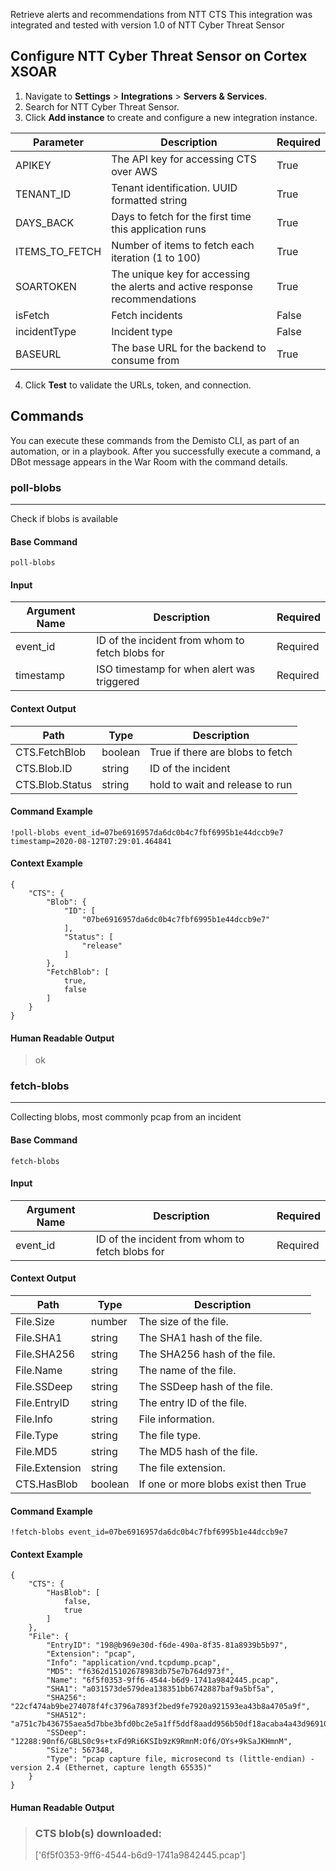 Retrieve alerts and recommendations from NTT CTS
This integration was integrated and tested with version 1.0 of NTT Cyber Threat Sensor
## Configure NTT Cyber Threat Sensor on Cortex XSOAR

1. Navigate to **Settings** > **Integrations** > **Servers & Services**.
2. Search for NTT Cyber Threat Sensor.
3. Click **Add instance** to create and configure a new integration instance.

| **Parameter** | **Description** | **Required** |
| --- | --- | --- |
| APIKEY | The API key for accessing CTS over AWS  | True |
| TENANT_ID | Tenant identification. UUID formatted string | True |
| DAYS_BACK | Days to fetch for the first time this application runs | True |
| ITEMS_TO_FETCH | Number of items to fetch each iteration \(1 to 100\) | True |
| SOARTOKEN | The unique key for accessing the alerts and active response recommendations | True |
| isFetch | Fetch incidents | False |
| incidentType | Incident type | False |
| BASEURL | The base URL for the backend to consume from | True |

4. Click **Test** to validate the URLs, token, and connection.
## Commands
You can execute these commands from the Demisto CLI, as part of an automation, or in a playbook.
After you successfully execute a command, a DBot message appears in the War Room with the command details.
### poll-blobs
***
Check if blobs is available


#### Base Command

`poll-blobs`
#### Input

| **Argument Name** | **Description** | **Required** |
| --- | --- | --- |
| event_id | ID of the incident from whom to fetch blobs for | Required | 
| timestamp | ISO timestamp for when alert was triggered | Required | 


#### Context Output

| **Path** | **Type** | **Description** |
| --- | --- | --- |
| CTS.FetchBlob | boolean | True if there are blobs to fetch | 
| CTS.Blob.ID | string | ID of the incident | 
| CTS.Blob.Status | string | hold to wait and release to run | 


#### Command Example
```!poll-blobs event_id=07be6916957da6dc0b4c7fbf6995b1e44dccb9e7 timestamp=2020-08-12T07:29:01.464841```

#### Context Example
```
{
    "CTS": {
        "Blob": {
            "ID": [
                "07be6916957da6dc0b4c7fbf6995b1e44dccb9e7"
            ],
            "Status": [
                "release"
            ]
        },
        "FetchBlob": [
            true,
            false
        ]
    }
}
```

#### Human Readable Output

>ok

### fetch-blobs
***
Collecting blobs, most commonly pcap from an incident


#### Base Command

`fetch-blobs`
#### Input

| **Argument Name** | **Description** | **Required** |
| --- | --- | --- |
| event_id | ID of the incident from whom to fetch blobs for | Required | 


#### Context Output

| **Path** | **Type** | **Description** |
| --- | --- | --- |
| File.Size | number | The size of the file. | 
| File.SHA1 | string | The SHA1 hash of the file. | 
| File.SHA256 | string | The SHA256 hash of the file. | 
| File.Name | string | The name of the file. | 
| File.SSDeep | string | The SSDeep hash of the file. | 
| File.EntryID | string | The entry ID of the file. | 
| File.Info | string | File information. | 
| File.Type | string | The file type. | 
| File.MD5 | string | The MD5 hash of the file. | 
| File.Extension | string | The file extension. | 
| CTS.HasBlob | boolean | If one or more blobs exist then True | 


#### Command Example
```!fetch-blobs event_id=07be6916957da6dc0b4c7fbf6995b1e44dccb9e7```

#### Context Example
```
{
    "CTS": {
        "HasBlob": [
            false,
            true
        ]
    },
    "File": {
        "EntryID": "198@b969e30d-f6de-490a-8f35-81a8939b5b97",
        "Extension": "pcap",
        "Info": "application/vnd.tcpdump.pcap",
        "MD5": "f6362d15102678983db75e7b764d973f",
        "Name": "6f5f0353-9ff6-4544-b6d9-1741a9842445.pcap",
        "SHA1": "a031573de579dea138351bb6742887baf9a5bf5a",
        "SHA256": "22cf474ab9be274078f4fc3796a7893f2bed9fe7920a921593ea43b8a4705a9f",
        "SHA512": "a751c7b436755aea5d7bbe3bfd0bc2e5a1ff5ddf8aadd956b50df18acaba4a43d969105bf9d28b66f8d2f9dcd1add1c0f73a5c9e6ccb01f0e34924f52acebee8",
        "SSDeep": "12288:90nf6/GBLS0c9s+txFd9Ri6KSIb9zK9RmnM:Of6/OYs+9kSaJKHmnM",
        "Size": 567348,
        "Type": "pcap capture file, microsecond ts (little-endian) - version 2.4 (Ethernet, capture length 65535)"
    }
}
```

#### Human Readable Output

>### CTS blob(s) downloaded:
>['6f5f0353-9ff6-4544-b6d9-1741a9842445.pcap']
